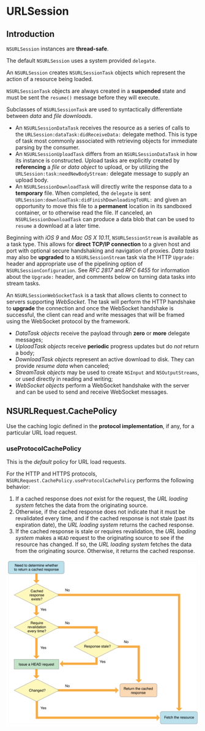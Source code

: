 # URLSession

## Introduction

`NSURLSession` instances are **thread-safe**.

The default `NSURLSession` uses a system provided `delegate`.

An `NSURLSession` creates `NSURLSessionTask` objects which represent the
action of a resource being loaded.

`NSURLSessionTask` objects are always created in a **suspended** state and must be sent the `resume()` message before they will execute.

Subclasses of `NSURLSessionTask` are used to syntactically differentiate between *data* and *file downloads*.

- An `NSURLSessionDataTask` receives the resource as a series of calls to the `URLSession:dataTask:didReceiveData:` delegate method. This is type of task most commonly associated with retrieving objects for immediate parsing by the consumer.
- An `NSURLSessionUploadTask` differs from an `NSURLSessionDataTask` in how its instance is constructed. Upload tasks are explicitly created by **referencing** a *file* or *data object* to upload, or by utilizing the `URLSession:task:needNewBodyStream:` delegate message to supply an upload body.
- An `NSURLSessionDownloadTask` will directly write the response data to a **temporary** file. When completed, the `delegate` is sent `URLSession:downloadTask:didFinishDownloadingToURL:` and given an opportunity to move this file to a **permanent** location in its sandboxed container, or to otherwise read the file. If canceled, an `NSURLSessionDownloadTask` can produce a data blob that can be used to `resume` a download at a later time.

Beginning with *iOS 9* and *Mac OS X 10.11*, `NSURLSessionStream` is available as a task type.  This allows for **direct TCP/IP connection** to a given host and port with optional secure handshaking and navigation of proxies. *Data tasks* may also be **upgraded** to a `NSURLSessionStream` task via the HTTP `Upgrade:` header and appropriate use of the pipelining option of `NSURLSessionConfiguration`.  See *RFC 2817* and *RFC 6455* for information about the `Upgrade:` header, and comments below on turning data tasks into stream tasks.

An `NSURLSessionWebSocketTask` is a task that allows clients to connect to servers supporting *WebSocket*. The task will perform the HTTP handshake to **upgrade** the connection and once the WebSocket handshake is successful, the client can read and write messages that will be framed using the WebSocket protocol by the framework.

- *DataTask objects* receive the payload through **zero** or **more** delegate messages;
- *UploadTask objects* receive **periodic** progress updates but do *not* return a body;
- *DownloadTask objects* represent an active download to disk. They can provide *resume data* when canceled;
- *StreamTask objects* may be used to create `NSInput` and `NSOutputStreams`, or used directly in reading and writing;
- *WebSocket objects* perform a WebSocket handshake with the server and can be used to send and receive WebSocket messages.

## NSURLRequest.CachePolicy

Use the caching logic defined in the **protocol implementation**, if any, for a particular URL load request.

### useProtocolCachePolicy

This is the *default* policy for URL load requests.

For the HTTP and HTTPS protocols, `NSURLRequest.CachePolicy.useProtocolCachePolicy` performs the following behavior:

1. If a cached response does *not* exist for the request, the *URL loading system* fetches the data from the originating source.
2. Otherwise, if the cached response does not indicate that it must be revalidated every time, and if the cached response is not stale (past its expiration date), the *URL loading system* returns the cached response.
3. If the cached response is stale or requires revalidation, the *URL loading system* makes a `HEAD` request to the originating source to see if the resource has changed. If so, the *URL loading system* fetches the data from the originating source. Otherwise, it returns the cached response.

![useProtocolCachePolicy](../media/iOS/AppleDocumentation/useProtocolCachePolicy.png)
